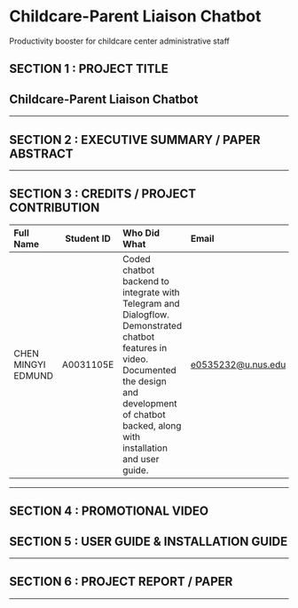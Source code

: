 # Childcare-Parent Liaison Chatbot
Productivity booster for childcare center administrative staff

## SECTION 1 : PROJECT TITLE
## Childcare-Parent Liaison Chatbot
---

## SECTION 2 : EXECUTIVE SUMMARY / PAPER ABSTRACT

---

## SECTION 3 : CREDITS / PROJECT CONTRIBUTION

| Full Name  | Student ID | Who Did What | Email |
| :------------ |:---------------:| :-----| :-----|
| CHEN MINGYI EDMUND | A0031105E | Coded chatbot backend to integrate with Telegram and Dialogflow. Demonstrated chatbot features in video. Documented the design and development of chatbot backed, along with installation and user guide. | e0535232@u.nus.edu|

---
## SECTION 4 : PROMOTIONAL VIDEO

## SECTION 5 : USER GUIDE & INSTALLATION GUIDE
---
## SECTION 6 : PROJECT REPORT / PAPER
---

